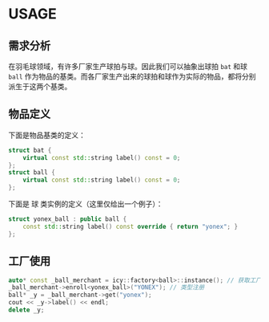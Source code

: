# USAGE

## 需求分析

在羽毛球领域，有许多厂家生产球拍与球。因此我们可以抽象出球拍 `bat` 和球 `ball` 作为物品的基类。而各厂家生产出来的球拍和球作为实际的物品，都将分别派生于这两个基类。

## 物品定义

下面是物品基类的定义：

~~~cpp
struct bat {
    virtual const std::string label() const = 0;
};
struct ball {
    virtual const std::string label() const = 0;
};
~~~

下面是 球 类实例的定义（这里仅给出一个例子）：

~~~cpp
struct yonex_ball : public ball {
    const std::string label() const override { return "yonex"; }
};
~~~

## 工厂使用

~~~cpp
auto* const _ball_merchant = icy::factory<ball>::instance(); // 获取工厂单例
_ball_merchant->enroll<yonex_ball>("YONEX"); // 类型注册
ball* _y = _ball_merchant->get("yonex");
cout << _y->label() << endl;
delete _y;
~~~